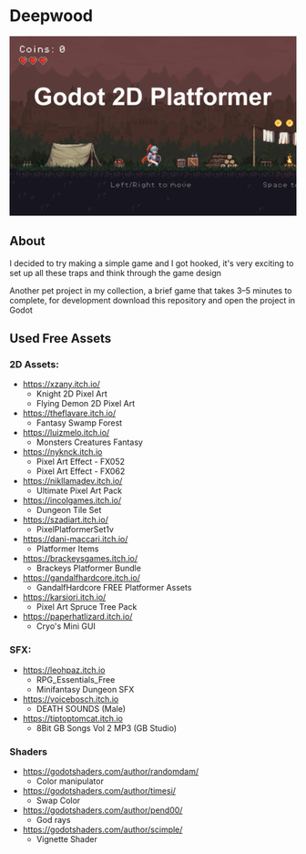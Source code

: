 # Deepwood

![Godot 2D Platformer](./assets/screenshots/screenshot-1.png)

## About

I decided to try making a simple game and I got hooked, it's very exciting to set up all these traps and think through the game design

Another pet project in my collection, a brief game that takes 3–5 minutes to complete, for development download this repository and open the project in Godot

## Used Free Assets

### 2D Assets:
- https://xzany.itch.io/
  - Knight 2D Pixel Art
  - Flying Demon 2D Pixel Art
- https://theflavare.itch.io/
  - Fantasy Swamp Forest
- https://luizmelo.itch.io/
  - Monsters Creatures Fantasy
- https://nyknck.itch.io
  - Pixel Art Effect - FX052
  - Pixel Art Effect - FX062
- https://nikllamadev.itch.io/
  - Ultimate Pixel Art Pack
- https://incolgames.itch.io/
  - Dungeon Tile Set
- https://szadiart.itch.io/
  - PixelPlatformerSet1v
- https://dani-maccari.itch.io/
  - Platformer Items
- https://brackeysgames.itch.io/
  - Brackeys Platformer Bundle
- https://gandalfhardcore.itch.io/
  - GandalfHardcore FREE Platformer Assets
- https://karsiori.itch.io/
  - Pixel Art Spruce Tree Pack
- https://paperhatlizard.itch.io/
  - Cryo's Mini GUI

### SFX:
- https://leohpaz.itch.io
  - RPG_Essentials_Free
  - Minifantasy Dungeon SFX 
- https://voicebosch.itch.io
  - DEATH SOUNDS (Male)
- https://tiptoptomcat.itch.io
  - 8Bit GB Songs Vol 2 MP3 (GB Studio)

### Shaders
- https://godotshaders.com/author/randomdam/
  - Color manipulator
- https://godotshaders.com/author/timesi/
  - Swap Color
- https://godotshaders.com/author/pend00/
  - God rays
- https://godotshaders.com/author/scimple/
  - Vignette Shader
